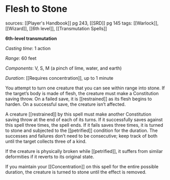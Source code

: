 # Flesh to Stone
sources: [[Player's Handbook]] pg 243, [[SRD]] pg 145
tags: [[Warlock]], [[Wizard]], [[6th level]], [[Transmutation Spells]]

**6th-level transmutation**

*Casting time*: 1 action

*Range*: 60 feet

*Components*: V, S, M (a pinch of lime, water, and earth)

*Duration*: [[Requires concentration]], up to 1 minute

You attempt to turn one creature that you can see within range into stone. If the target’s body is made of flesh, the creature must make a Constitution saving throw. On a failed save, it is [[restrained]] as its flesh begins to harden. On a successful save, the creature isn’t affected.

A creature [[restrained]] by this spell must make another Constitution saving throw at the end of each of its turns. If it successfully saves against this spell three times, the spell ends. If it fails saves three times, it is turned to stone and subjected to the [[petrified]] condition for the duration. The successes and failures don’t need to be consecutive; keep track of both until the target collects three of a kind.

If the creature is physically broken while [[petrified]], it suffers from similar deformities if it reverts to its original state.

If you maintain your [[Concentration]] on this spell for the entire possible duration, the creature is turned to stone until the effect is removed.
